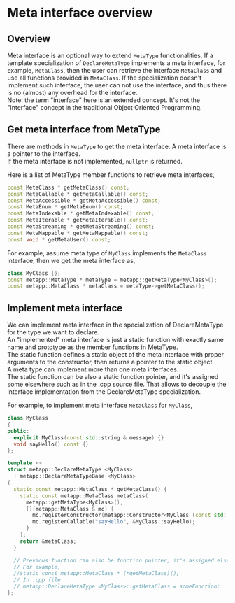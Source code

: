 [//]: # (Auto generated file, don't modify this file.)

# Meta interface overview 

## Overview

Meta interface is an optional way to extend `MetaType` functionalities.
If a template specialization of `DeclareMetaType` implements a meta interface, for example, `MetaClass`,
then the user can retrieve the interface `MetaClass` and use all functions provided in `MetaClass`.
If the specialization doesn't implement such interface, the user can not use the interface,
and thus there is no (almost) any overhead for the interface.  
Note: the term "interface" here is an extended concept. It's not the "interface" concept in the traditional
Object Oriented Programming.  

## Get meta interface from MetaType

There are methods in `MetaType` to get the meta interface. A meta interface is a pointer to the interface.  
If the meta interface is not implemented, `nullptr` is returned.  

Here is a list of MetaType member functions to retrieve meta interfaces,  
```c++
const MetaClass * getMetaClass() const;
const MetaCallable * getMetaCallable() const;
const MetaAccessible * getMetaAccessible() const;
const MetaEnum * getMetaEnum() const;
const MetaIndexable * getMetaIndexable() const;
const MetaIterable * getMetaIterable() const;
const MetaStreaming * getMetaStreaming() const;
const MetaMappable * getMetaMappable() const;
const void * getMetaUser() const;
```

For example, assume meta type of `MyClass` implements the `MetaClass` interface, then we get the meta interface as,  

```c++
class MyClass {};
const metapp::MetaType * metaType = metapp::getMetaType<MyClass>();
const metapp::MetaClass * metaClass = metaType->getMetaClass();
```

## Implement meta interface

We can implement meta interface in the specialization of DeclareMetaType for the type we want to declare.  
An "implemented" meta interface is just a static function with exactly same name and prototype as the member functions in MetaType.  
The static function defines a static object of the meta interface with proper arguments to the constructor,
then returns a pointer to the static object.  
A meta type can implement more than one meta interfaces.  
The static function can be also a static function pointer, and it's assigned some elsewhere such as in the .cpp source file.
That allows to decouple the interface implementation from the DeclareMetaType specialization.  

For example, to implement meta interface `MetaClass` for `MyClass`,  

```c++
class MyClass
{
public:
  explicit MyClass(const std::string & message) {}
  void sayHello() const {}
};

template <>
struct metapp::DeclareMetaType <MyClass>
  : metapp::DeclareMetaTypeBase <MyClass>
{
  static const metapp::MetaClass * getMetaClass() {
    static const metapp::MetaClass metaClass(
      metapp::getMetaType<MyClass>(),
      [](metapp::MetaClass & mc) {
        mc.registerConstructor(metapp::Constructor<MyClass (const std::string &)>());
        mc.registerCallable("sayHello", &MyClass::sayHello);
      }
    );
    return &metaClass;
  }

  // Previous function can also be function pointer, it's assigned elsewhere
  // For example, 
  //static const metapp::MetaClass * (*getMetaClass)();
  // In .cpp file
  // metapp::DeclareMetaType <MyClass>::getMetaClass = someFunction;
};
```